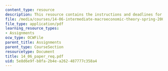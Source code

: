 ```yaml
---
content_type: resource
description: This resource contains the instructions and deadlines for the paper assignment.
file: /media/courses/14-06-intermediate-macroeconomic-theory-spring-2004/5e8d6e9fb8fa2b4ea262487777c358a4_14_06_paper_req.pdf
file_type: application/pdf
learning_resource_types:
- Assignments
ocw_type: OCWFile
parent_title: Assignments
parent_type: CourseSection
resourcetype: Document
title: 14_06_paper_req.pdf
uid: 5e8d6e9f-b8fa-2b4e-a262-487777c358a4
---
```

